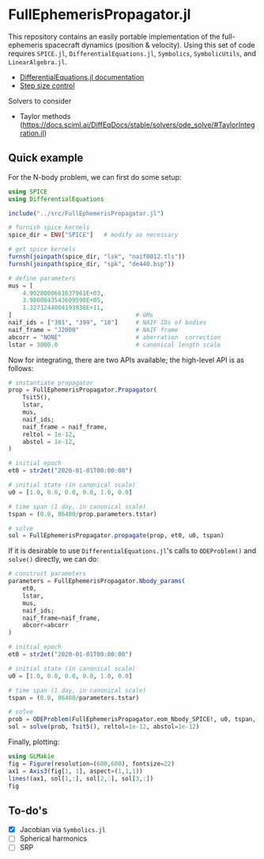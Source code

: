 # FullEphemerisPropagator.jl

This repository contains an easily portable implementation of the full-ephemeris spacecraft dynamics (position & velocity). 
Using this set of code requires `SPICE.jl`, `DifferentialEquations.jl`,  `Symbolics`,  `SymbolicUtils`, and `LinearAlgebra.jl`.

- [DifferentialEquations.jl documentation](https://docs.sciml.ai/DiffEqDocs/stable/)
- [Step size control](https://docs.sciml.ai/DiffEqDocs/stable/extras/timestepping/)

Solvers to consider
- Taylor methods (https://docs.sciml.ai/DiffEqDocs/stable/solvers/ode_solve/#TaylorIntegration.jl)

## Quick example

For the N-body problem, we can first do some setup:

```julia
using SPICE
using DifferentialEquations

include("../src/FullEphemerisPropagator.jl")

# furnish spice kernels
spice_dir = ENV["SPICE"]   # modify as necessary

# get spice kernels
furnsh(joinpath(spice_dir, "lsk", "naif0012.tls"))
furnsh(joinpath(spice_dir, "spk", "de440.bsp"))

# define parameters
mus = [
    4.9028000661637961E+03,
    3.9860043543609598E+05,
    1.3271244004193938E+11,
]                                   # GMs
naif_ids = ["301", "399", "10"]     # NAIF IDs of bodies
naif_frame = "J2000"                # NAIF frame
abcorr = "NONE"                     # aberration  correction
lstar = 3000.0                      # canonical length scale
```

Now for integrating, there are two APIs available; the high-level API is as follows:

```julia
# instantiate propagator
prop = FullEphemerisPropagator.Propagator(
    Tsit5(),
    lstar,
    mus,
    naif_ids;
    naif_frame = naif_frame,
    reltol = 1e-12,
    abstol = 1e-12,
)

# initial epoch
et0 = str2et("2020-01-01T00:00:00")

# initial state (in canonical scale)
u0 = [1.0, 0.0, 0.0, 0.0, 1.0, 0.0]

# time span (1 day, in canonical scale)
tspan = (0.0, 86400/prop.parameters.tstar)

# solve
sol = FullEphemerisPropagator.propagate(prop, et0, u0, tspan)
```

If it is desirable to use `DifferentialEquations.jl`'s calls to `ODEProblem()` and `solve()` directly, we can do:

```julia
# construct parameters
parameters = FullEphemerisPropagator.Nbody_params(
    et0,
    lstar,
    mus,
    naif_ids;
    naif_frame=naif_frame,
    abcorr=abcorr
)

# initial epoch
et0 = str2et("2020-01-01T00:00:00")

# initial state (in canonical scale)
u0 = [1.0, 0.0, 0.0, 0.0, 1.0, 0.0]

# time span (1 day, in canonical scale)
tspan = (0.0, 86400/parameters.tstar)

# solve
prob = ODEProblem(FullEphemerisPropagator.eom_Nbody_SPICE!, u0, tspan, parameters)
sol = solve(prob, Tsit5(), reltol=1e-12, abstol=1e-12)
```

Finally, plotting: 

```julia
using GLMakie
fig = Figure(resolution=(600,600), fontsize=22)
ax1 = Axis3(fig[1, 1], aspect=(1,1,1))
lines!(ax1, sol[1,:], sol[2,:], sol[3,:])
fig
```


## To-do's

- [x] Jacobian via `Symbolics.jl`
- [ ] Spherical harmonics
- [ ] SRP
